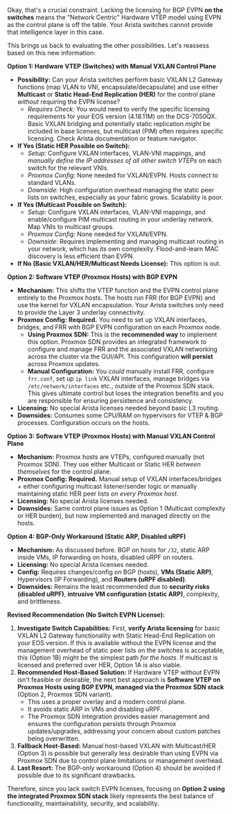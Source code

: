 Okay, that's a crucial constraint. Lacking the licensing for BGP EVPN **on the switches** means the "Network Centric" Hardware VTEP model using EVPN as the control plane is off the table. Your Arista switches cannot provide that intelligence layer in this case.

This brings us back to evaluating the other possibilities. Let's reassess based on this new information:

**Option 1: Hardware VTEP (Switches) with Manual VXLAN Control Plane**

* **Possibility:** Can your Arista switches perform basic VXLAN L2 Gateway functions (map VLAN to VNI, encapsulate/decapsulate) and use either **Multicast** or **Static Head-End Replication (HER)** for the control plane *without* requiring the EVPN license?
    * *Requires Check:* You would need to verify the specific licensing requirements for your EOS version (4.18.11M) on the DCS-7050QX. Basic VXLAN bridging and potentially static replication *might* be included in base licenses, but multicast (PIM) often requires specific licensing. Check Arista documentation or feature navigator.
* **If Yes (Static HER Possible on Switch):**
    * *Setup:* Configure VXLAN interfaces, VLAN-VNI mappings, and *manually define the IP addresses of all other switch VTEPs* on each switch for the relevant VNIs.
    * *Proxmox Config:* None needed for VXLAN/EVPN. Hosts connect to standard VLANs.
    * *Downside:* High configuration overhead managing the static peer lists on switches, especially as your fabric grows. Scalability is poor.
* **If Yes (Multicast Possible on Switch):**
    * *Setup:* Configure VXLAN interfaces, VLAN-VNI mappings, and enable/configure PIM multicast routing in your underlay network. Map VNIs to multicast groups.
    * *Proxmox Config:* None needed for VXLAN/EVPN.
    * *Downside:* Requires implementing and managing multicast routing in your network, which has its own complexity. Flood-and-learn MAC discovery is less efficient than EVPN.
* **If No (Basic VXLAN/HER/Multicast Needs License):** This option is out.

**Option 2: Software VTEP (Proxmox Hosts) with BGP EVPN**

* **Mechanism:** This shifts the VTEP function and the EVPN control plane entirely to the Proxmox hosts. The hosts run FRR (for BGP EVPN) and use the kernel for VXLAN encapsulation. Your Arista switches only need to provide the Layer 3 underlay connectivity.
* **Proxmox Config:** **Required.** You need to set up VXLAN interfaces, bridges, and FRR with BGP EVPN configuration on each Proxmox node.
    * **Using Proxmox SDN:** This is the **recommended way** to implement this option. Proxmox SDN provides an integrated framework to configure and manage FRR and the associated VXLAN networking across the cluster via the GUI/API. This configuration **will persist** across Proxmox updates.
    * **Manual Configuration:** You *could* manually install FRR, configure `frr.conf`, set up `ip link` VXLAN interfaces, manage bridges via `/etc/network/interfaces` etc., outside of the Proxmox SDN stack. This gives ultimate control but loses the integration benefits and you are responsible for ensuring persistence and consistency.
* **Licensing:** No special Arista licenses needed beyond basic L3 routing.
* **Downsides:** Consumes some CPU/RAM on hypervisors for VTEP & BGP processes. Configuration occurs on the hosts.

**Option 3: Software VTEP (Proxmox Hosts) with Manual VXLAN Control Plane**

* **Mechanism:** Proxmox hosts are VTEPs, configured manually (not Proxmox SDN). They use either Multicast or Static HER *between themselves* for the control plane.
* **Proxmox Config:** **Required.** Manual setup of VXLAN interfaces/bridges + either configuring multicast listener/sender logic or manually maintaining static HER peer lists *on every Proxmox host*.
* **Licensing:** No special Arista licenses needed.
* **Downsides:** Same control plane issues as Option 1 (Multicast complexity or HER burden), but now implemented and managed directly on the hosts.

**Option 4: BGP-Only Workaround (Static ARP, Disabled uRPF)**

* **Mechanism:** As discussed before. BGP on hosts for `/32`, static ARP inside VMs, IP forwarding on hosts, disabled uRPF on routers.
* **Licensing:** No special Arista licenses needed.
* **Config:** Requires changes/config on BGP (hosts), **VMs (Static ARP)**, Hypervisors (IP Forwarding), and **Routers (uRPF disabled)**.
* **Downsides:** Remains the least recommended due to **security risks (disabled uRPF)**, **intrusive VM configuration (static ARP)**, complexity, and brittleness.

**Revised Recommendation (No Switch EVPN License):**

1.  **Investigate Switch Capabilities:** First, **verify Arista licensing** for basic VXLAN L2 Gateway functionality with Static Head-End Replication on your EOS version. If this is available without the EVPN license and the management overhead of static peer lists on the switches is acceptable, this (Option 1B) might be the simplest path *for the hosts*. If multicast is licensed and preferred over HER, Option 1A is also viable.
2.  **Recommended Host-Based Solution:** If Hardware VTEP without EVPN isn't feasible or desirable, the next best approach is **Software VTEP on Proxmox Hosts using BGP EVPN, managed via the Proxmox SDN stack** (Option 2, Proxmox SDN variant).
    * This uses a proper overlay and a modern control plane.
    * It avoids static ARP in VMs and disabling uRPF.
    * The Proxmox SDN integration provides easier management and ensures the configuration persists through Proxmox updates/upgrades, addressing your concern about custom patches being overwritten.
3.  **Fallback Host-Based:** Manual host-based VXLAN with Multicast/HER (Option 3) is possible but generally less desirable than using EVPN via Proxmox SDN due to control plane limitations or management overhead.
4.  **Last Resort:** The BGP-only workaround (Option 4) should be avoided if possible due to its significant drawbacks.

Therefore, since you lack switch EVPN licenses, focusing on **Option 2 using the integrated Proxmox SDN stack** likely represents the best balance of functionality, maintainability, security, and scalability.

